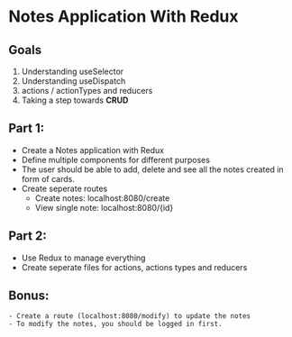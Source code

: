# Notes Application With Redux

## Goals

1. Understanding useSelector
2. Understanding useDispatch
3. actions / actionTypes and reducers
4. Taking a step towards <B>CRUD</B>

## Part 1:

- Create a Notes application with Redux
- Define multiple components for different purposes
- The user should be able to add, delete and see all the notes created in form of cards.
- Create seperate routes
  - Create notes: localhost:8080/create
  - View single note: localhost:8080/{id}

## Part 2:

- Use Redux to manage everything
- Create seperate files for actions, actions types and reducers

## Bonus:
    - Create a route (localhost:8080/modify) to update the notes
    - To modify the notes, you should be logged in first.
